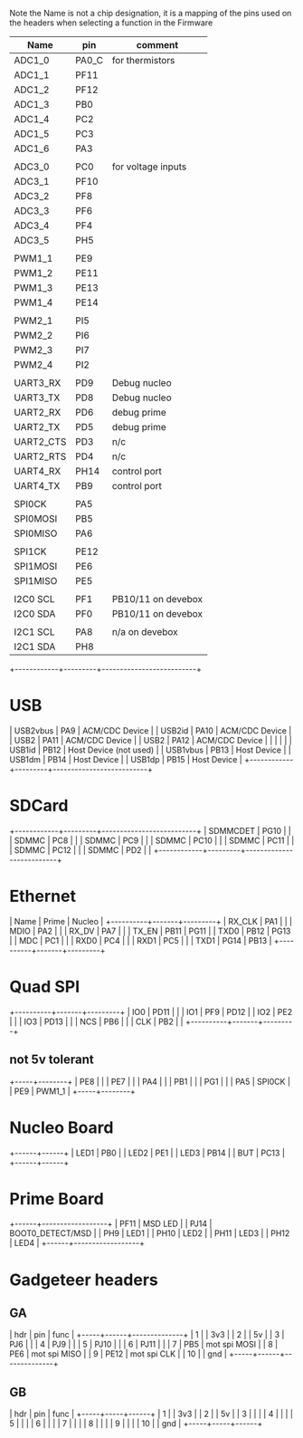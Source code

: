 Note the Name is not a chip designation, it is a mapping of the
pins used on the headers when selecting a function in the Firmware


| Name       | pin     | comment                  |
| ---------- | ------- | ------------------------ |
| ADC1_0     | PA0_C   | for thermistors          |
| ADC1_1     | PF11    |                          |
| ADC1_2     | PF12    |                          |
| ADC1_3     | PB0     |                          |
| ADC1_4     | PC2     |                          |
| ADC1_5     | PC3     |                          |
| ADC1_6     | PA3     |                          |
|            |         |                          |
| ADC3_0     | PC0     | for voltage inputs       |
| ADC3_1     | PF10    |                          |
| ADC3_2     | PF8     |                          |
| ADC3_3     | PF6     |                          |
| ADC3_4     | PF4     |                          |
| ADC3_5     | PH5     |                          |
|            |         |                          |
| PWM1_1     | PE9     |                          |
| PWM1_2     | PE11    |                          |
| PWM1_3     | PE13    |                          |
| PWM1_4     | PE14    |                          |
|            |         |                          |
| PWM2_1     | PI5     |                          |
| PWM2_2     | PI6     |                          |
| PWM2_3     | PI7     |                          |
| PWM2_4     | PI2     |                          |
|            |         |                          |
| UART3_RX   | PD9     | Debug nucleo             |
| UART3_TX   | PD8     | Debug nucleo             |
| UART2_RX   | PD6     | debug prime              |
| UART2_TX   | PD5     | debug prime              |
| UART2_CTS  | PD3     | n/c                      |
| UART2_RTS  | PD4     | n/c                      |
| UART4_RX   | PH14    | control port             |
| UART4_TX   | PB9     | control port             |
|            |         |                          |
| SPI0CK     | PA5     |                          |
| SPI0MOSI   | PB5     |                          |
| SPI0MISO   | PA6     |                          |
|            |         |                          |
| SPI1CK     | PE12    |                          |
| SPI1MOSI   | PE6     |                          |
| SPI1MISO   | PE5     |                          |
|            |         |                          |
| I2C0 SCL   | PF1     | PB10/11 on devebox       |
| I2C0 SDA   | PF0     | PB10/11 on devebox       |
|            |         |                          |
| I2C1 SCL   | PA8     | n/a on devebox           |
| I2C1 SDA   | PH8     |                          |
+------------+---------+--------------------------+

# USB


| USB2vbus   | PA9     | ACM/CDC Device           |
| USB2id     | PA10    | ACM/CDC Device           |
| USB2       | PA11    | ACM/CDC Device           |
| USB2       | PA12    | ACM/CDC Device           |
|            |         |                          |
| USB1id     | PB12    | Host Device (not used)   |
| USB1vbus   | PB13    | Host Device              |
| USB1dm     | PB14    | Host Device              |
| USB1dp     | PB15    | Host Device              |
+------------+---------+--------------------------+

# SDCard 

+------------+---------+--------------------------+
| SDMMCDET   | PG10    |                          |
| SDMMC      | PC8     |                          |
| SDMMC      | PC9     |                          |
| SDMMC      | PC10    |                          |
| SDMMC      | PC11    |                          |
| SDMMC      | PC12    |                          |
| SDMMC      | PD2     |                          |
+------------+---------+--------------------------+

# Ethernet

| Name     | Prime | Nucleo  |
+----------+-------+---------+
| RX_CLK   | PA1   |         |
| MDIO     | PA2   |         |
| RX_DV    | PA7   |         |
| TX_EN    | PB11  | PG11    |
| TXD0     | PB12  | PG13    |
| MDC      | PC1   |         |
| RXD0     | PC4   |         |
| RXD1     | PC5   |         |
| TXD1     | PG14  | PB13    |
+----------+-------+---------+

# Quad SPI

+----------+-------+---------+
| IO0      | PD11  |         |
| IO1      | PF9   | PD12    |
| IO2      | PE2   |         |
| IO3      | PD13  |         |
| NCS      | PB6   |         |
| CLK      | PB2   |         |
+----------+-------+---------+

## not 5v tolerant 

+-----+--------+
| PE8 |        |
| PE7 |        |
| PA4 |        |
| PB1 |        |
| PG1 |        |
| PA5 | SPI0CK |
| PE9 | PWM1_1 |
+-----+--------+

# Nucleo Board

+------+------+
| LED1 | PB0  |
| LED2 | PE1  |
| LED3 | PB14 |
| BUT  | PC13 |
+------+------+

# Prime Board

+------+------------------+
| PF11 | MSD LED          |
| PJ14 | BOOT0_DETECT/MSD |
| PH9  | LED1             |
| PH10 | LED2             |
| PH11 | LED3             |
| PH12 | LED4             |
+------+------------------+

# Gadgeteer headers

## GA

| hdr | pin  | func         |
+-----+------+--------------+
| 1   |      | 3v3          |
| 2   |      | 5v           |
| 3   | PJ6  |              |
| 4   | PJ9  |              |
| 5   | PJ10 |              |
| 6   | PJ11 |              |
| 7   | PB5  | mot spi MOSI |
| 8   | PE6  | mot spi MISO |
| 9   | PE12 | mot spi CLK  |
| 10  |      | gnd          |
+-----+------+--------------+

## GB

| hdr | pin | func |
+-----+-----+------+
| 1   |     | 3v3  |
| 2   |     | 5v   |
| 3   |     |      |
| 4   |     |      |
| 5   |     |      |
| 6   |     |      |
| 7   |     |      |
| 8   |     |      |
| 9   |     |      |
| 10  |     | gnd  |
+-----+-----+------+
